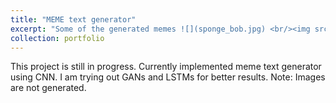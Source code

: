 ```yaml
---
title: "MEME text generator"
excerpt: "Some of the generated memes ![](sponge_bob.jpg) <br/><img src='/images/sponge_bob.png'> <br/><img src='/images/pikachu_output.png'>"
collection: portfolio
---
```


This project is still in progress. Currently implemented meme text generator using CNN. I am trying out GANs and LSTMs for better results.
Note: Images are not generated.
